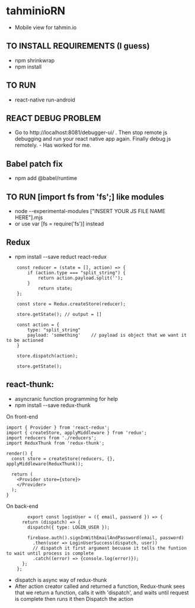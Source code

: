 # tahminioRN
- Mobile view for tahmin.io

## TO INSTALL REQUIREMENTS (I guess)
- npm shrinkwrap
- npm install

## TO RUN
- react-native run-android

## REACT DEBUG PROBLEM
- Go to http://localhost:8081/debugger-ui/ . Then stop remote js debugging and run your react native app again. Finally debug js remotely. - Has worked for me.

## Babel patch fix
- npm add @babel/runtime

## TO RUN [import fs from 'fs';] like modules 
- node --experimental-modules ["INSERT YOUR JS FILE NAME HERE"].mjs
- or use var [fs = require('fs')] instead

## Redux
- npm install --save reduct react-redux
```
 	const reducer = (state = [], action) => {
		if (action.type === "split_string") {
			return action.payload.split('');
		}
			return state;
	};

	const store = Redux.createStore(reducer);

	store.getState(); // output = []

	const action = {
		type: "split_string"
		payload: 'something'	// payload is object that we want it to be actioned
	}

	store.dispatch(action);

	store.getState();
```

## react-thunk:
-	asyncranic function programming for help
-	npm install --save redux-thunk

On front-end
```
import { Provider } from 'react-redux';
import { createStore, applyMiddleware } from 'redux';
import reducers from './reducers';
import ReduxThunk from 'redux-thunk';

render() {
  const store = createStore(reducers, {}, applyMiddleware(ReduxThunk));

  return (
    <Provider store={store}>
    </Provider>
  );
}
```

On back-end
```
		export const loginUser = ({ email, password }) => {
      return (dispatch) => {
        dispatch({ type: LOGIN_USER });

        firebase.auth().signInWithEmailAndPassword(email, password)
          .then(user => LoginUserSuccess(dispatch, user))         
          // dispatch it first argument becuase it tells the funtion to wait until process is complete
          .catch((error) => {console.log(error)});
      };
    };
```
- dispatch is async way of redux-thunk
- After action creator called and returned a function, Redux-thunk sees that we return a function, calls it with 'dispatch', and waits until request is complete then runs it then Dispatch the action
  
